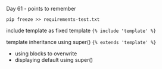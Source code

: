 Day 61 - points to remember

`
pip freeze >> requirements-test.txt
`

include template as fixed template
`{% include 'template' %}`

template inheritance using super()
`{% extends 'template' %}`
* using blocks to overwrite 
* displaying default using super()

